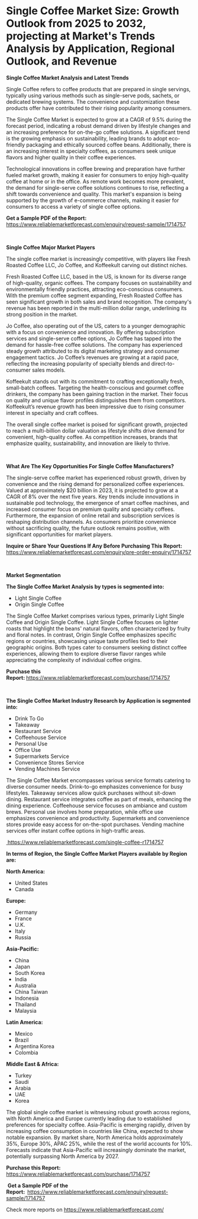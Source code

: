 <p><h1>Single Coffee Market Size: Growth Outlook from 2025 to 2032, projecting at Market's Trends Analysis by Application, Regional Outlook, and Revenue</h1></p><p><strong>Single Coffee Market Analysis and Latest Trends</strong></p>
<p><p>Single Coffee refers to coffee products that are prepared in single servings, typically using various methods such as single-serve pods, sachets, or dedicated brewing systems. The convenience and customization these products offer have contributed to their rising popularity among consumers.</p><p>The Single Coffee Market is expected to grow at a CAGR of 9.5% during the forecast period, indicating a robust demand driven by lifestyle changes and an increasing preference for on-the-go coffee solutions. A significant trend is the growing emphasis on sustainability, leading brands to adopt eco-friendly packaging and ethically sourced coffee beans. Additionally, there is an increasing interest in specialty coffees, as consumers seek unique flavors and higher quality in their coffee experiences.</p><p>Technological innovations in coffee brewing and preparation have further fueled market growth, making it easier for consumers to enjoy high-quality coffee at home or in the office. As remote work becomes more prevalent, the demand for single-serve coffee solutions continues to rise, reflecting a shift towards convenience and quality. This market's expansion is being supported by the growth of e-commerce channels, making it easier for consumers to access a variety of single coffee options.</p></p>
<p><strong>Get a Sample PDF of the Report:&nbsp;</strong> <a href="https://www.reliablemarketforecast.com/enquiry/request-sample/1714757?utm_campaign=2439&utm_medium=2&utm_source=Github&utm_content=ia&utm_term=28032025&utm_id=single-coffee">https://www.reliablemarketforecast.com/enquiry/request-sample/1714757</a></p>
<p>&nbsp;</p>
<p><strong>Single Coffee Major Market Players</strong></p>
<p><p>The single coffee market is increasingly competitive, with players like Fresh Roasted Coffee LLC, Jo Coffee, and Koffeekult carving out distinct niches. </p><p>Fresh Roasted Coffee LLC, based in the US, is known for its diverse range of high-quality, organic coffees. The company focuses on sustainability and environmentally friendly practices, attracting eco-conscious consumers. With the premium coffee segment expanding, Fresh Roasted Coffee has seen significant growth in both sales and brand recognition. The company's revenue has been reported in the multi-million dollar range, underlining its strong position in the market.</p><p>Jo Coffee, also operating out of the US, caters to a younger demographic with a focus on convenience and innovation. By offering subscription services and single-serve coffee options, Jo Coffee has tapped into the demand for hassle-free coffee solutions. The company has experienced steady growth attributed to its digital marketing strategy and consumer engagement tactics. Jo Coffee’s revenues are growing at a rapid pace, reflecting the increasing popularity of specialty blends and direct-to-consumer sales models.</p><p>Koffeekult stands out with its commitment to crafting exceptionally fresh, small-batch coffees. Targeting the health-conscious and gourmet coffee drinkers, the company has been gaining traction in the market. Their focus on quality and unique flavor profiles distinguishes them from competitors. Koffeekult’s revenue growth has been impressive due to rising consumer interest in specialty and craft coffees.</p><p>The overall single coffee market is poised for significant growth, projected to reach a multi-billion dollar valuation as lifestyle shifts drive demand for convenient, high-quality coffee. As competition increases, brands that emphasize quality, sustainability, and innovation are likely to thrive.</p></p>
<p>&nbsp;</p>
<p><strong>What Are The Key Opportunities For Single Coffee Manufacturers?</strong></p>
<p><p>The single-serve coffee market has experienced robust growth, driven by convenience and the rising demand for personalized coffee experiences. Valued at approximately $20 billion in 2023, it is projected to grow at a CAGR of 8% over the next five years. Key trends include innovations in sustainable pod technology, the emergence of smart coffee machines, and increased consumer focus on premium quality and specialty coffees. Furthermore, the expansion of online retail and subscription services is reshaping distribution channels. As consumers prioritize convenience without sacrificing quality, the future outlook remains positive, with significant opportunities for market players.</p></p>
<p><strong>Inquire or Share Your Questions If Any Before Purchasing This Report:</strong> <a href="https://www.reliablemarketforecast.com/enquiry/pre-order-enquiry/1714757?utm_campaign=2439&utm_medium=2&utm_source=Github&utm_content=ia&utm_term=28032025&utm_id=single-coffee">https://www.reliablemarketforecast.com/enquiry/pre-order-enquiry/1714757</a></p>
<p>&nbsp;</p>
<p><strong>Market Segmentation</strong></p>
<p><strong>The Single Coffee Market Analysis by types is segmented into:</strong></p>
<p><ul><li>Light Single Coffee</li><li>Origin Single Coffee</li></ul></p>
<p><p>The Single Coffee Market comprises various types, primarily Light Single Coffee and Origin Single Coffee. Light Single Coffee focuses on lighter roasts that highlight the beans' natural flavors, often characterized by fruity and floral notes. In contrast, Origin Single Coffee emphasizes specific regions or countries, showcasing unique taste profiles tied to their geographic origins. Both types cater to consumers seeking distinct coffee experiences, allowing them to explore diverse flavor ranges while appreciating the complexity of individual coffee origins.</p></p>
<p><strong>Purchase this Report:&nbsp;</strong><a href="https://www.reliablemarketforecast.com/purchase/1714757?utm_campaign=2439&utm_medium=2&utm_source=Github&utm_content=ia&utm_term=28032025&utm_id=single-coffee">https://www.reliablemarketforecast.com/purchase/1714757</a></p>
<p>&nbsp;</p>
<p><strong>The Single Coffee Market Industry Research by Application is segmented into:</strong></p>
<p><ul><li>Drink To Go</li><li>Takeaway</li><li>Restaurant Service</li><li>Coffeehouse Service</li><li>Personal Use</li><li>Office Use</li><li>Supermarkets Service</li><li>Convenience Stores Service</li><li>Vending Machines Service</li></ul></p>
<p><p>The Single Coffee Market encompasses various service formats catering to diverse consumer needs. Drink-to-go emphasizes convenience for busy lifestyles. Takeaway services allow quick purchases without sit-down dining. Restaurant service integrates coffee as part of meals, enhancing the dining experience. Coffeehouse service focuses on ambiance and custom brews. Personal use involves home preparation, while office use emphasizes convenience and productivity. Supermarkets and convenience stores provide easy access for on-the-spot purchases. Vending machine services offer instant coffee options in high-traffic areas.</p></p>
<p><a href="https://www.reliablemarketforecast.com/single-coffee-r1714757?utm_campaign=2439&utm_medium=2&utm_source=Github&utm_content=ia&utm_term=28032025&utm_id=single-coffee">&nbsp;https://www.reliablemarketforecast.com/single-coffee-r1714757</a></p>
<p><strong>In terms of Region, the Single Coffee Market Players available by Region are:</strong></p>
<p>
    <p> <strong> North America: </strong>
        <ul>
            <li>United States</li>
            <li>Canada</li>
        </ul>
        </p> 
    <p> <strong> Europe: </strong>
        <ul>
            <li>Germany</li>
            <li>France</li>
            <li>U.K.</li>
            <li>Italy</li>
            <li>Russia</li>
        </ul>
        </p> 
    <p> <strong> Asia-Pacific: </strong>
        <ul>
            <li>China</li>
            <li>Japan</li>
            <li>South Korea</li>
            <li>India</li>
            <li>Australia</li>
            <li>China Taiwan</li>
            <li>Indonesia</li>
            <li>Thailand</li>
            <li>Malaysia</li>
        </ul>
        </p> 
    <p> <strong> Latin America: </strong>
        <ul>
            <li>Mexico</li>
            <li>Brazil</li>
            <li>Argentina Korea</li>
            <li>Colombia</li>
        </ul>
        </p> 
    <p> <strong> Middle East & Africa: </strong>
        <ul>
            <li>Turkey</li>
            <li>Saudi</li>
            <li>Arabia</li>
            <li>UAE</li>
            <li>Korea</li>
        </ul>
    </p>
    </p>
<p><p>The global single coffee market is witnessing robust growth across regions, with North America and Europe currently leading due to established preferences for specialty coffee. Asia-Pacific is emerging rapidly, driven by increasing coffee consumption in countries like China, expected to show notable expansion. By market share, North America holds approximately 35%, Europe 30%, APAC 25%, while the rest of the world accounts for 10%. Forecasts indicate that Asia-Pacific will increasingly dominate the market, potentially surpassing North America by 2027.</p></p>
<p><strong>Purchase this Report: </strong><a href="https://www.reliablemarketforecast.com/purchase/1714757?utm_campaign=2439&utm_medium=2&utm_source=Github&utm_content=ia&utm_term=28032025&utm_id=single-coffee">https://www.reliablemarketforecast.com/purchase/1714757</a></p>
<p>&nbsp;<strong>Get a Sample PDF of the Report:&nbsp;&nbsp;</strong><a href="https://www.reliablemarketforecast.com/enquiry/request-sample/1714757?utm_campaign=2439&utm_medium=2&utm_source=Github&utm_content=ia&utm_term=28032025&utm_id=single-coffee">https://www.reliablemarketforecast.com/enquiry/request-sample/1714757</a></p>
<p><strong></strong></p>
<p>Check more reports on <a href="https://www.reliablemarketforecast.com/?utm_campaign=2439&utm_medium=2&utm_source=Github&utm_content=ia&utm_term=28032025&utm_id=single-coffee">https://www.reliablemarketforecast.com/</a></p>